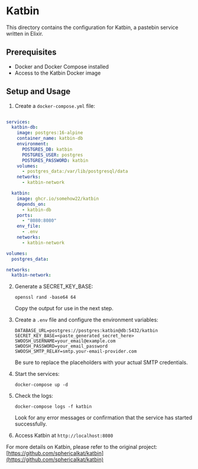 # Katbin

This directory contains the configuration for Katbin, a pastebin service written in Elixir.

## Prerequisites

- Docker and Docker Compose installed
- Access to the Katbin Docker image

## Setup and Usage

1. Create a `docker-compose.yml` file:

```yaml

services:
  katbin-db:
    image: postgres:16-alpine
    container_name: katbin-db
    environment:
      POSTGRES_DB: katbin
      POSTGRES_USER: postgres
      POSTGRES_PASSWORD: katbin
    volumes:
      - postgres_data:/var/lib/postgresql/data
    networks:
      - katbin-network

  katbin:
    image: ghcr.io/somehow22/katbin
    depends_on:
      - katbin-db
    ports:
      - "8080:8080"
    env_file:
      - .env
    networks:
      - katbin-network

volumes:
  postgres_data:

networks:
  katbin-network:
```

2. Generate a SECRET_KEY_BASE:
   ```
   openssl rand -base64 64
   ```
   Copy the output for use in the next step.

3. Create a `.env` file and configure the environment variables:
   ```
   DATABASE_URL=postgres://postgres:katbin@db:5432/katbin
   SECRET_KEY_BASE=<paste_generated_secret_here>
   SWOOSH_USERNAME=your_email@example.com
   SWOOSH_PASSWORD=your_email_password
   SWOOSH_SMTP_RELAY=smtp.your-email-provider.com
   ```
   Be sure to replace the placeholders with your actual SMTP credentials.

4. Start the services:
   ```
   docker-compose up -d
   ```

5. Check the logs:
   ```
   docker-compose logs -f katbin
   ```
   Look for any error messages or confirmation that the service has started successfully.

6. Access Katbin at `http://localhost:8080`

For more details on Katbin, please refer to the original project: [https://github.com/sphericalkat/katbin](https://github.com/sphericalkat/katbin)